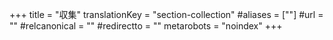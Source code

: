 +++
title = "収集"
translationKey = "section-collection"
#aliases = [""]
#url = ""
#relcanonical = ""
#redirectto = ""
metarobots = "noindex"
+++
